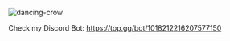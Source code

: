 ![dancing-crow](https://user-images.githubusercontent.com/49525233/192382002-a4c82a9e-aed5-48eb-ad95-07969e675e84.gif)

Check my Discord Bot: https://top.gg/bot/1018212216207577150
